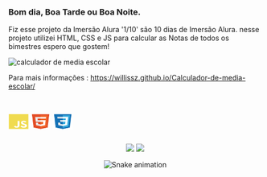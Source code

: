 ### Bom dia, Boa Tarde ou Boa Noite.
Fiz esse projeto da Imersão Alura '1/10' são 10 dias de Imersão Alura. nesse projeto utilizei HTML, CSS e JS para calcular as Notas de todos os bimestres espero que gostem!


  ![calculador de media escolar](https://user-images.githubusercontent.com/93554726/157950898-d35f935e-e450-4f2e-9c6a-d6c5c7424012.gif)
  
  Para mais informações : https://willissz.github.io/Calculador-de-media-escolar/

  ##
  
 <div style="display: inline_block" align="start"><br>
  <img align="center" alt="isma-Js" height="30" width="40" src="https://raw.githubusercontent.com/devicons/devicon/master/icons/javascript/javascript-plain.svg">
  <img align="center" alt="isma-HTML" height="30" width="40" src="https://raw.githubusercontent.com/devicons/devicon/master/icons/html5/html5-original.svg">
  <img align="center" alt="isma-CSS" height="30" width="40" src="https://raw.githubusercontent.com/devicons/devicon/master/icons/css3/css3-original.svg">   
</div>
  
##
  
  <div align="center"> 
  <a href = "mailto:willisdev5@gmail.com"><img src="https://img.shields.io/badge/-Gmail-%23333?style=for-the-badge&logo=gmail&logoColor=white" target="_blank"></a>
  <a href="https://www.linkedin.com/in/samuel-willis123/" target="_blank"><img src="https://img.shields.io/badge/-LinkedIn-%230077B5?style=for-the-badge&logo=linkedin&logoColor=white" target="_blank"></a> 
 
  ![Snake animation](https://github.com/ismaelgomesdasilva/ismaelgomesdasilva/blob/output/github-contribution-grid-snake.svg)
 
</div>
